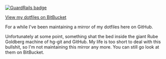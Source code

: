 
[![GuardRails badge](https://badges.production.guardrails.io/shtakai/dotfiles-6.svg)](https://www.guardrails.io)

[View my dotfiles on BitBucket](http://bitbucket.org/sjl/dotfiles/)

For a while I've been maintaining a mirror of my dotfiles here on GitHub.

Unfortunately at some point, something shat the bed inside the giant Rube
Goldberg machine of hg-git and GitHub.  My life is too short to deal with this
bullshit, so I'm not maintaining this mirror any more.  You can still go look at
them on BitBucket.
